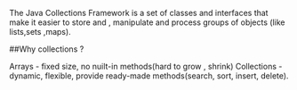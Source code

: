The Java Collections Framework is a set of classes and interfaces that make it easier to store and , manipulate and process groups of objects (like lists,sets ,maps).

##Why collections ?

Arrays - fixed size, no nuilt-in methods(hard to grow , shrink)
Collections - dynamic, flexible, provide ready-made methods(search, sort, insert, delete).
